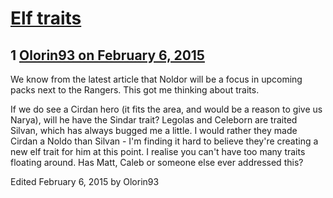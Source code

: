 # [Elf traits](https://community.fantasyflightgames.com/topic/134220-elf-traits/)

## 1 [Olorin93 on February 6, 2015](https://community.fantasyflightgames.com/topic/134220-elf-traits/?do=findComment&comment=1438393)

We know from the latest article that Noldor will be a focus in upcoming packs next to the Rangers. This got me thinking about traits.

If we do see a Cirdan hero (it fits the area, and would be a reason to give us Narya), will he have the Sindar trait? Legolas and Celeborn are traited Silvan, which has always bugged me a little. I would rather they made Cirdan a Noldo than Silvan - I'm finding it hard to believe they're creating a new elf trait for him at this point. I realise you can't have too many traits floating around. Has Matt, Caleb or someone else ever addressed this?

Edited February 6, 2015 by Olorin93

